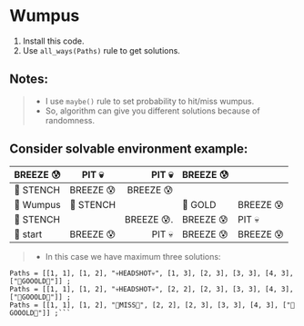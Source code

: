 # Wumpus
1) Install this code.
2) Use `all_ways(Paths)` rule to get solutions.

## Notes:
> - I use `maybe()` rule to set probability to hit/miss wumpus.
> - So, algorithm can give you different solutions because of randomness.

## Consider solvable environment example:

| BREEZE   😰  	|    PIT 💀   	|  PIT    💀   	| BREEZE   😰 	|            	|
|-------------	|:----------:	|------------:	|------------	|------------	|
|   🤮 STENCH  	|  BREEZE 😰  	|  BREEZE 😰   	|            	|            	|
|   👻 Wumpus  	|  🤮 STENCH  	|             	|   👑  GOLD  	| BREEZE   😰 	|
|   🤮  STENCH 	|            	| BREEZE  😰.  	| BREEZE   😰 	|   PIT   💀  	|
|  🕺 start    	| BREEZE   😰 	|   PIT   💀   	| BREEZE   😰 	| BREEZE   😰 	|

> - In this case we have maximum three solutions:
```?- all_ways(Paths).
Paths = [[1, 1], [1, 2], "💀HEADSHOT💀", [1, 3], [2, 3], [3, 3], [4, 3], ["👑GOOOLD👑"]] ;
Paths = [[1, 1], [1, 2], "💀HEADSHOT💀", [2, 2], [2, 3], [3, 3], [4, 3], ["👑GOOOLD👑"]] ;
Paths = [[1, 1], [1, 2], "💩MISS💩", [2, 2], [2, 3], [3, 3], [4, 3], ["👑GOOOLD👑"]] ;```
